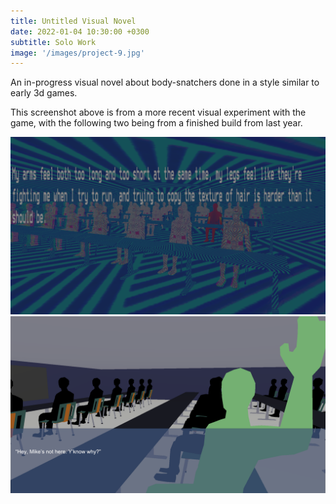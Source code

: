 ```yaml
---
title: Untitled Visual Novel
date: 2022-01-04 10:30:00 +0300
subtitle: Solo Work
image: '/images/project-9.jpg'
---
```


An in-progress visual novel about body-snatchers done in a style similar to early 3d games.

This screenshot above is from a more recent visual experiment with the game, with the following two being from a finished build from last year.

<div class="gallery-box">
  <div class="gallery">
    <img src="/images/vn1.png" alt="Project">
  </div>
</div>

<div class="gallery-box">
  <div class="gallery">
    <img src="/images/vn2.png" alt="Project">
  </div>
</div>
